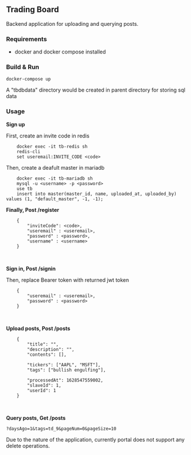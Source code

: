 ## Trading Board
Backend application for uploading and querying posts.

### Requirements
- docker and docker compose installed
### Build & Run
    docker-compose up
    
A "tbdbdata" directory would be created in parent directory for storing sql data
### Usage
**Sign up**

First, create an invite code in redis

        docker exec -it tb-redis sh
        redis-cli
        set useremail:INVITE_CODE <code>
        
Then, create a deafult master in mariadb

        docker exec -it tb-mariadb sh
        mysql -u <username> -p <password> 
        use tb
        insert into master(master_id, name, uploaded_at, uploaded_by) values (1, "default_master", -1, -1);    

**Finally, Post /register**

        {
            "inviteCode": <code>,
            "useremail" : <useremail>,
            "password" : <password>,
            "username" : <username>
        } 

<br/>  

**Sign in, Post /signin**

Then, replace Bearer token with returned jwt token
    
        {
            "useremail" : <useremail>,
            "password" : <password>
        }    

<br/> 

**Upload posts, Post /posts**

        {
            "title": "",
            "description": "",
            "contents": [],
            
            "tickers": ["AAPL", "MSFT"],
            "tags": ["bullish engulfing"],
        
            "processedAt": 1628547559002,
            "slaveId": 1,
            "userId": 1
        }
        
<br/>
    
**Query posts, Get /posts**

    ?daysAgo=1&tags=td_9&pageNum=0&pageSize=10    


Due to the nature of the application, currently portal does not support any delete operations.
